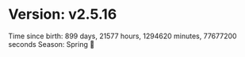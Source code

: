 # Version: v2.5.16
Time since birth: 899 days, 21577 hours, 1294620 minutes, 77677200 seconds
Season: Spring 🌸
